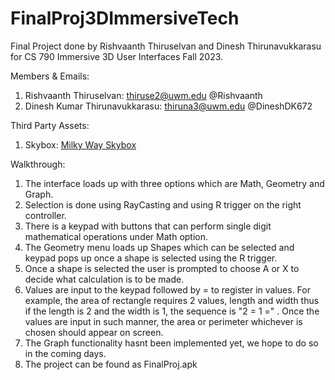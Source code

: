 # FinalProj3DImmersiveTech

Final Project done by Rishvaanth Thiruselvan and Dinesh Thirunavukkarasu for CS 790 Immersive 3D User Interfaces Fall 2023.

Members & Emails:

1. Rishvaanth Thiruselvan: <thiruse2@uwm.edu> @Rishvaanth
2. Dinesh Kumar Thirunavukkarasu: <thiruna3@uwm.edu> @DineshDK672

Third Party Assets:

1. Skybox: [Milky Way Skybox](https://assetstore.unity.com/packages/2d/textures-materials/milky-way-skybox-94001)

Walkthrough:

1. The interface loads up with three options which are Math, Geometry and Graph.
2. Selection is done using RayCasting and using R trigger on the right controller.
3. There is a keypad with buttons that can perform single digit mathematical operations under Math option.
4. The Geometry menu loads up Shapes which can be selected and keypad pops up once a shape is selected using the R trigger.
5. Once a shape is selected the user is prompted to choose A or X to decide what calculation is to be made.
6. Values are input to the keypad followed by = to register in values. For example, the area of rectangle requires 2 values, length and width thus if the length is 2 and the width is 1, the sequence is "2 = 1 =" . Once the values are input in such manner, the area or perimeter whichever is chosen should appear on screen.
7. The Graph functionality hasnt been implemented yet, we hope to do so in the coming days.
8. The project can be found as FinalProj.apk